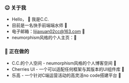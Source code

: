 ### :wink: 关于我
+ Hello， :wave: 我是C.C.
+ 目前是一名快手前端端水师 :trident:
+ 电子邮箱：lijiaxuan02cc@163.com  :email:
+ neumorphism风格的个人主页：:gem:

### :dolphin: 正在做的
+ C.C.的个人空间 - neumorphism风格的个人博客空间 :palm_tree:
+ Cherries UI - 一个可以适配任何框架与其版本的UI组件库  :cherries:
+ 乐高 - 一个针对C端运营活动的高灵活no code搭建平台 :dizzy:

<!---
lijiaxuan02cc/lijiaxuan02cc is a ✨ special ✨ repository because its `README.md` (this file) appears on your GitHub profile.
You can click the Preview link to take a look at your changes.
--->
